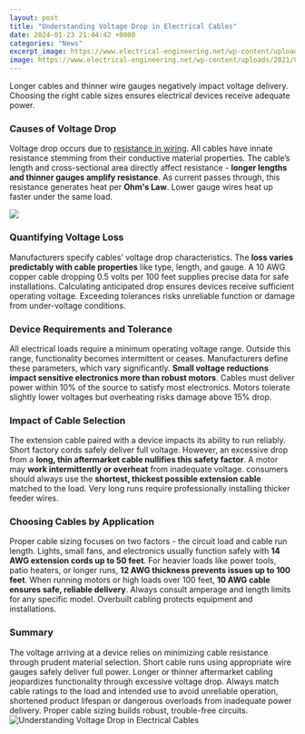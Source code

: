 ```yaml
---
layout: post
title: "Understanding Voltage Drop in Electrical Cables"
date: 2024-01-23 21:44:42 +0000
categories: "News"
excerpt_image: https://www.electrical-engineering.net/wp-content/uploads/2021/03/Cable-voltage-drop-diagram-1024x445.png
image: https://www.electrical-engineering.net/wp-content/uploads/2021/03/Cable-voltage-drop-diagram-1024x445.png
---
```


Longer cables and thinner wire gauges negatively impact voltage delivery. Choosing the right cable sizes ensures electrical devices receive adequate power.
### Causes of Voltage Drop 
Voltage drop occurs due to [resistance in wiring](https://store.fi.io.vn/white-poodle-bunny-dog-with-easter-eggs-basket-cool-2). All cables have innate resistance stemming from their conductive material properties. The cable’s length and cross-sectional area directly affect resistance - **longer lengths and thinner gauges amplify resistance**. As current passes through, this resistance generates heat per **Ohm's Law**. Lower gauge wires heat up faster under the same load. 

![](https://i.ytimg.com/vi/hkoSexWkicI/maxresdefault.jpg)
### Quantifying Voltage Loss
Manufacturers specify cables’ voltage drop characteristics. The **loss varies predictably with cable properties** like type, length, and gauge. A 10 AWG copper cable dropping 0.5 volts per 100 feet supplies precise data for safe installations. Calculating anticipated drop ensures devices receive sufficient operating voltage. Exceeding tolerances risks unreliable function or damage from under-voltage conditions.
### Device Requirements and Tolerance
All electrical loads require a minimum operating voltage range. Outside this range, functionality becomes intermittent or ceases. Manufacturers define these parameters, which vary significantly. **Small voltage reductions impact sensitive electronics more than robust motors**. Cables must deliver power within 10% of the source to satisfy most electronics. Motors tolerate slightly lower voltages but overheating risks damage above 15% drop. 
### Impact of Cable Selection
The extension cable paired with a device impacts its ability to run reliably. Short factory cords safely deliver full voltage. However, an excessive drop from a **long, thin aftermarket cable nullifies this safety factor**. A motor may **work intermittently or overheat** from inadequate voltage. consumers should always use the **shortest, thickest possible extension cable** matched to the load. Very long runs require professionally installing thicker feeder wires.
### Choosing Cables by Application 
Proper cable sizing focuses on two factors - the circuit load and cable run length. Lights, small fans, and electronics usually function safely with **14 AWG extension cords up to 50 feet**. For heavier loads like power tools, patio heaters, or longer runs, **12 AWG thickness prevents issues up to 100 feet**. When running motors or high loads over 100 feet, **10 AWG cable ensures safe, reliable delivery**. Always consult amperage and length limits for any specific model. Overbuilt cabling protects equipment and installations.
### Summary
The voltage arriving at a device relies on minimizing cable resistance through prudent material selection. Short cable runs using appropriate wire gauges safely deliver full power. Longer or thinner aftermarket cabling jeopardizes functionality through excessive voltage drop. Always match cable ratings to the load and intended use to avoid unreliable operation, shortened product lifespan or dangerous overloads from inadequate power delivery. Proper cable sizing builds robust, trouble-free circuits.
![Understanding Voltage Drop in Electrical Cables](https://www.electrical-engineering.net/wp-content/uploads/2021/03/Cable-voltage-drop-diagram-1024x445.png)